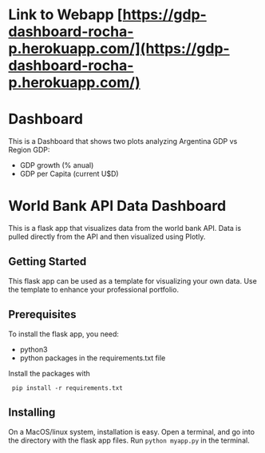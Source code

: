 # Link to Webapp [https://gdp-dashboard-rocha-p.herokuapp.com/](https://gdp-dashboard-rocha-p.herokuapp.com/)

# Dashboard

This is a Dashboard that shows two plots analyzing Argentina GDP vs Region GDP: 

* GDP growth (% anual)
* GDP per Capita (current U$D)

# World Bank API Data Dashboard 

This is a flask app that visualizes data from the world bank API. Data is
pulled directly from the API and then visualized using Plotly.

## Getting Started 

This flask app can be used as a template for visualizing your own data. Use
the template to enhance your professional portfolio. 

## Prerequisites

To install the flask app, you need:
- python3
- python packages in the requirements.txt file
 
 Install the packages with
``` 
 pip install -r requirements.txt
```

## Installing

On a MacOS/linux system, installation is easy. Open a terminal, and go into 
the directory with the flask app files. Run `python myapp.py` in the terminal.
